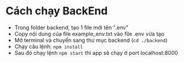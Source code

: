 # Cách chạy BackEnd

- Trong folder backend, tạo 1 file mới tên ".env"
- Copy nội dung của file example_env.txt vào file .env vừa tạo
- Mở terminal và chuyển sang thư mục backend (`cd ./backend`)
- Chạy câu lệnh: `npm install`
- Sau đó chạy lệnh `npm start` thì app sẽ chạy ở port localhost:8000

